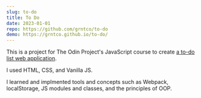 ```yaml
---
slug: to-do
title: To Do
date: 2023-01-01
repo: https://github.com/grntco/to-do
demo: https://grntco.github.io/to-do/
---
```


This is a project for The Odin Project's JavaScript course to create [a to-do list web application](https://www.theodinproject.com/lessons/node-path-javascript-todo-list).

I used HTML, CSS, and Vanilla JS.

I learned and implmented tools and concepts such as Webpack, localStorage, JS modules and classes, and the principles of OOP. 